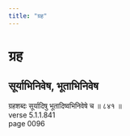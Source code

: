 ```yaml
---
title: "ग्रह"
---
```


# ग्रह
## सूर्याभिनिवेष, भूताभिनिवेष
ग्रहशब्दः सूर्यादिषु भूतादिष्वभिनिवेषे च ॥ ८४१ ॥<br />verse 5.1.1.841<br />page 0096


